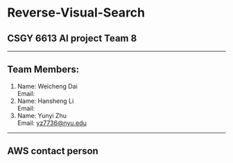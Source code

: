 # Reverse-Visual-Search
## CSGY 6613 AI project Team 8  
-----
## Team Members:
1) Name: Weicheng Dai  
Email:
2) Name: Hansheng Li  
Email:
3) Name: Yunyi Zhu  
Email: yz7736@nyu.edu
-----
## AWS contact person
